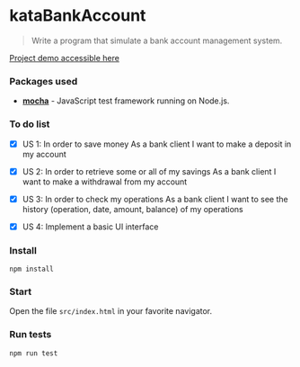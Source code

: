 # kataBankAccount

> Write a program that simulate a bank account management system.

[Project demo accessible here](https://samazi.github.io./#)

### Packages used
- __[mocha](https://github.com/mochajs/mocha)__ - JavaScript test framework running on Node.js.

### To do list
- [x] US 1:
In order to save money
As a bank client
I want to make a deposit in my account

- [x] US 2:
In order to retrieve some or all of my savings
As a bank client
I want to make a withdrawal from my account

- [x] US 3:
In order to check my operations
As a bank client
I want to see the history (operation, date, amount, balance) of my operations

- [x] US 4:
Implement a basic UI interface

### Install
`npm install`

### Start
Open the file `src/index.html` in your favorite navigator.

### Run tests
`npm run test`
